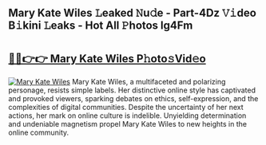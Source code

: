 ## Mary Kate Wiles 𝙻eaked 𝙽u𝚍e - Part-4Dz 𝚅𝚒deo B𝚒kini 𝙻eaks - Hot All 𝙿hotos lg4Fm

# <h2><a href="http://ld0n6h.urlbe.top/?page=Mary+Kate+Wiles">🔗🔗👉👉 Mary Kate Wiles P𝚑oto𝚜Vid𝚎o</a></h2>

[![Mary Kate Wiles](https://i.imgur.com/eBuTRDB.gif)](http://ld0n6h.urlbe.top/?page=Mary+Kate+Wiles)
Mary Kate Wiles, a multifaceted and polarizing personage, resists simple labels. Her distinctive online style has captivated and provoked viewers, sparking debates on ethics, self-expression, and the complexities of digital communities. Despite the uncertainty of her next actions, her mark on online culture is indelible. Unyielding determination and undeniable magnetism propel Mary Kate Wiles to new heights in the online community.
